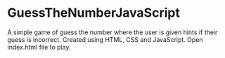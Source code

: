 # GuessTheNumberJavaScript
A simple game of guess the number where the user is given hints if their guess is incorrect.
Created using HTML, CSS and JavaScript. Open index.html file to play.

